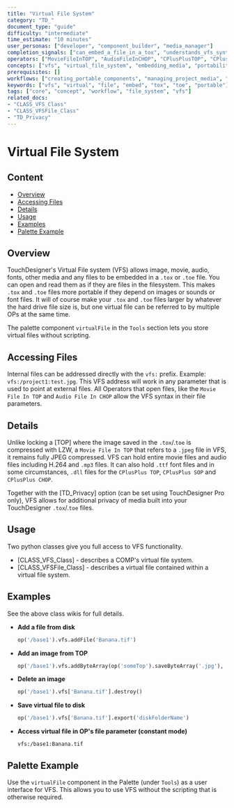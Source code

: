 ```yaml
---
title: "Virtual File System"
category: "TD_"
document_type: "guide"
difficulty: "intermediate"
time_estimate: "10 minutes"
user_personas: ["developer", "component_builder", "media_manager"]
completion_signals: ["can_embed_a_file_in_a_tox", "understands_vfs_syntax"]
operators: ["MovieFileInTOP", "AudioFileInCHOP", "CPlusPlusTOP", "CPlusPlusSOP", "CPlusPlusCHOP"]
concepts: ["vfs", "virtual_file_system", "embedding_media", "portability", "privacy"]
prerequisites: []
workflows: ["creating_portable_components", "managing_project_media", "protecting_assets"]
keywords: ["vfs", "virtual", "file", "embed", "tox", "toe", "portable"]
tags: ["core", "concept", "workflow", "file_system", "vfs"]
related_docs:
- "CLASS_VFS_Class"
- "CLASS_VFSFile_Class"
- "TD_Privacy"
---
```


# Virtual File System

## Content
- [Overview](#overview)
- [Accessing Files](#accessing-files)
- [Details](#details)
- [Usage](#usage)
- [Examples](#examples)
- [Palette Example](#palette-example)

## Overview

TouchDesigner's Virtual File system (VFS) allows image, movie, audio, fonts, other media and any files to be embedded in a `.tox` or `.toe` file. You can open and read them as if they are files in the filesystem. This makes `.tox` and `.toe` files more portable if they depend on images or sounds or font files. It will of course make your `.tox` and `.toe` files larger by whatever the hard drive file size is, but one virtual file can be referred to by multiple OPs at the same time.

The palette component `virtualFile` in the `Tools` section lets you store virtual files without scripting.

## Accessing Files

Internal files can be addressed directly with the `vfs:` prefix. Example: `vfs:/project1:test.jpg`. This VFS address will work in any parameter that is used to point at external files. All Operators that open files, like the `Movie File In TOP` and `Audio File In CHOP` allow the VFS syntax in their file parameters.

## Details

Unlike locking a [TOP] where the image saved in the `.tox`/.`toe` is compressed with LZW, a `Movie File In TOP` that refers to a `.jpeg` file in VFS, it remains fully JPEG compressed. VFS can hold entire movie files and audio files including H.264 and `.mp3` files. It can also hold `.ttf` font files and in some circumstances, `.dll` files for the `CPlusPlus TOP`, `CPlusPlus SOP` and `CPlusPlus CHOP`.

Together with the [TD_Privacy] option (can be set using TouchDesigner Pro only), VFS allows for additional privacy of media built into your TouchDesigner `.tox`/.`toe` files.

## Usage

Two python classes give you full access to VFS functionality.

- [CLASS_VFS_Class] - describes a COMP's virtual file system.
- [CLASS_VFSFile_Class] - describes a virtual file contained within a virtual file system.

## Examples

See the above class wikis for full details.

- **Add a file from disk**
  ```python
  op('/base1').vfs.addFile('Banana.tif')
  ```
- **Add an image from TOP**
  ```python
  op('/base1').vfs.addByteArray(op('someTop').saveByteArray('.jpg'), 'imageName.jpg')
  ```
- **Delete an image**
  ```python
  op('/base1').vfs['Banana.tif'].destroy()
  ```
- **Save virtual file to disk**
  ```python
  op('/base1').vfs['Banana.tif'].export('diskFolderName')
  ```
- **Access virtual file in OP's file parameter (constant mode)**
  ```
  vfs:/base1:Banana.tif
  ```

## Palette Example

Use the `virtualFile` component in the Palette (under `Tools`) as a user interface for VFS. This allows you to use VFS without the scripting that is otherwise required.
